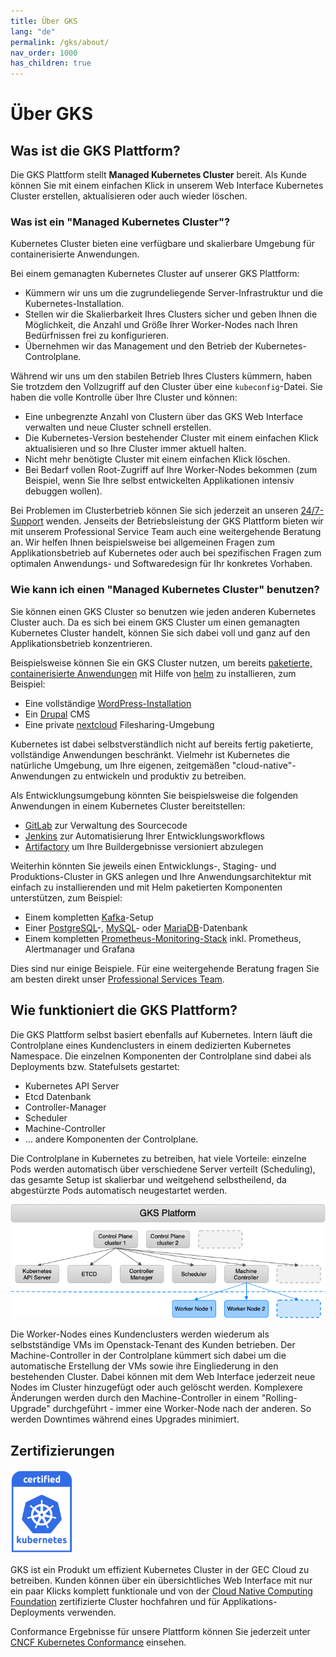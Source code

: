 ```yaml
---
title: Über GKS
lang: "de"
permalink: /gks/about/
nav_order: 1000
has_children: true
---
```

<!-- LTeX:  language=de-DE -->

# Über GKS

## Was ist die GKS Plattform?

Die GKS Plattform stellt **Managed Kubernetes Cluster** bereit. Als Kunde können Sie mit einem einfachen Klick in unserem Web Interface Kubernetes Cluster erstellen, aktualisieren oder auch wieder löschen.

### Was ist ein "Managed Kubernetes Cluster"?

Kubernetes Cluster bieten eine verfügbare und skalierbare Umgebung für containerisierte Anwendungen.

Bei einem gemanagten Kubernetes Cluster auf unserer GKS Plattform:

* Kümmern wir uns um die zugrundeliegende Server-Infrastruktur und die Kubernetes-Installation.
* Stellen wir die Skalierbarkeit Ihres Clusters sicher und geben Ihnen die Möglichkeit, die Anzahl und Größe Ihrer Worker-Nodes nach Ihren Bedürfnissen frei zu konfigurieren.
* Übernehmen wir das Management und den Betrieb der Kubernetes-Controlplane.

Während wir uns um den stabilen Betrieb Ihres Clusters kümmern, haben Sie trotzdem den Vollzugriff auf den Cluster über eine `kubeconfig`-Datei. Sie haben die volle Kontrolle über Ihre Cluster und können:

* Eine unbegrenzte Anzahl von Clustern über das GKS Web Interface verwalten und neue Cluster schnell erstellen.
* Die Kubernetes-Version bestehender Cluster mit einem einfachen Klick aktualisieren und so Ihre Cluster immer aktuell halten.
* Nicht mehr benötigte Cluster mit einem einfachen Klick löschen.
* Bei Bedarf vollen Root-Zugriff auf Ihre Worker-Nodes bekommen (zum Beispiel, wenn Sie Ihre selbst entwickelten Applikationen intensiv debuggen wollen).

Bei Problemen im Clusterbetrieb können Sie sich jederzeit an unseren [24/7-Support](mailto:support@gec.io) wenden. Jenseits der Betriebsleistung der GKS Plattform bieten wir mit unserem Professional Service Team auch eine weitergehende Beratung an. Wir helfen Ihnen beispielsweise bei allgemeinen Fragen zum Applikationsbetrieb auf Kubernetes oder auch bei spezifischen Fragen zum optimalen Anwendungs- und Softwaredesign für Ihr konkretes Vorhaben.

### Wie kann ich einen "Managed Kubernetes Cluster" benutzen?

Sie können einen GKS Cluster so benutzen wie jeden anderen Kubernetes Cluster auch. Da es sich bei einem GKS Cluster um einen gemanagten Kubernetes Cluster handelt, können Sie sich dabei voll und ganz auf den Applikationsbetrieb konzentrieren.

Beispielsweise können Sie ein GKS Cluster nutzen, um bereits [paketierte, containerisierte Anwendungen](https://artifacthub.io/) mit Hilfe von [helm](https://helm.sh/) zu installieren, zum Beispiel:

* Eine vollständige [WordPress-Installation](https://artifacthub.io/packages/helm/bitnami/wordpress)
* Ein [Drupal](https://artifacthub.io/packages/helm/bitnami/drupal) CMS
* Eine private [nextcloud](https://artifacthub.io/packages/helm/nextcloud/nextcloud) Filesharing-Umgebung

Kubernetes ist dabei selbstverständlich nicht auf bereits fertig paketierte, vollständige Anwendungen beschränkt. Vielmehr ist Kubernetes die natürliche Umgebung, um Ihre eigenen, zeitgemäßen "cloud-native"-Anwendungen zu entwickeln und produktiv zu betreiben.

Als Entwicklungsumgebung könnten Sie beispielsweise die folgenden Anwendungen in einem Kubernetes Cluster bereitstellen:

* [GitLab](https://artifacthub.io/packages/helm/gitlab/gitlab) zur Verwaltung des Sourcecode
* [Jenkins](https://artifacthub.io/packages/helm/jenkinsci/jenkins) zur Automatisierung Ihrer Entwicklungsworkflows
* [Artifactory](https://artifacthub.io/packages/helm/jfrog/artifactory) um Ihre Buildergebnisse versioniert abzulegen

Weiterhin könnten Sie jeweils einen Entwicklungs-, Staging- und Produktions-Cluster in GKS anlegen und Ihre Anwendungsarchitektur mit einfach zu installierenden und mit Helm paketierten Komponenten unterstützen, zum Beispiel:

* Einem kompletten [Kafka](https://artifacthub.io/packages/helm/bitnami/kafka)-Setup
* Einer [PostgreSQL](https://artifacthub.io/packages/helm/bitnami/postgresql)-, [MySQL](https://artifacthub.io/packages/helm/bitnami/mysql)- oder [MariaDB](https://artifacthub.io/packages/helm/bitnami/mariadb)-Datenbank
* Einem kompletten [Prometheus-Monitoring-Stack](https://artifacthub.io/packages/helm/prometheus-community/kube-prometheus-stack) inkl. Prometheus, Alertmanager und Grafana

Dies sind nur einige Beispiele. Für eine weitergehende Beratung fragen Sie am besten direkt unser [Professional Services Team](mailto:support@gec.io).

## Wie funktioniert die GKS Plattform?

Die GKS Plattform selbst basiert ebenfalls auf Kubernetes. Intern läuft die Controlplane eines Kundenclusters in einem dedizierten Kubernetes Namespace. Die einzelnen Komponenten der Controlplane sind dabei als Deployments bzw. Statefulsets gestartet:

* Kubernetes API Server
* Etcd Datenbank
* Controller-Manager
* Scheduler
* Machine-Controller
* ... andere Komponenten der Controlplane.

Die Controlplane in Kubernetes zu betreiben, hat viele Vorteile: einzelne Pods werden automatisch über verschiedene Server verteilt (Scheduling), das gesamte Setup ist skalierbar und weitgehend selbstheilend, da abgestürzte Pods automatisch neugestartet werden.

![GKS platform](gks-platform.png)

Die Worker-Nodes eines Kundenclusters werden wiederum als selbstständige VMs im Openstack-Tenant des Kunden betrieben. Der Machine-Controller in der Controlplane kümmert sich dabei um die automatische Erstellung der VMs sowie ihre Eingliederung in den bestehenden Cluster. Dabei können mit dem Web Interface jederzeit neue Nodes im Cluster hinzugefügt oder auch gelöscht werden. Komplexere Änderungen werden durch den Machine-Controller in einem "Rolling-Upgrade" durchgeführt - immer eine Worker-Node nach der anderen. So werden Downtimes während eines Upgrades minimiert.

## Zertifizierungen

<img src="certified-kubernetes.png" alt="Certified Kubernetes Logo" width="100"/>

GKS ist ein Produkt um effizient Kubernetes Cluster in der GEC Cloud zu betreiben.
Kunden können über ein übersichtliches Web Interface mit nur ein paar Klicks komplett funktionale
und von der [Cloud Native Computing Foundation](https://cncf.io/ck)
zertifizierte Cluster hochfahren und für Applikations-Deployments verwenden.

Conformance Ergebnisse für unsere Plattform können Sie jederzeit unter
[CNCF Kubernetes Conformance](https://github.com/cncf/k8s-conformance)
einsehen.
